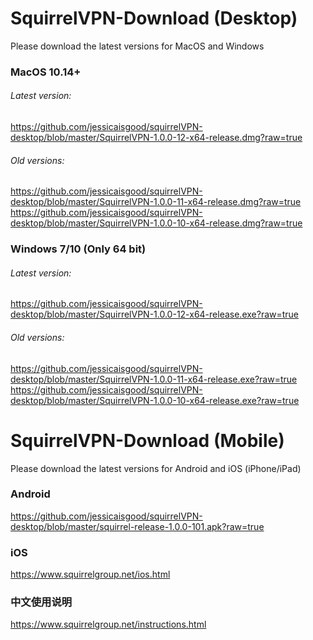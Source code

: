 # SquirrelVPN-Download (Desktop)
Please download the latest versions for MacOS and Windows

### MacOS 10.14+ ###
###### Latest version:
https://github.com/jessicaisgood/squirrelVPN-desktop/blob/master/SquirrelVPN-1.0.0-12-x64-release.dmg?raw=true

###### Old versions:
https://github.com/jessicaisgood/squirrelVPN-desktop/blob/master/SquirrelVPN-1.0.0-11-x64-release.dmg?raw=true
https://github.com/jessicaisgood/squirrelVPN-desktop/blob/master/SquirrelVPN-1.0.0-10-x64-release.dmg?raw=true


### Windows 7/10 (Only 64 bit) ###
###### Latest version:
https://github.com/jessicaisgood/squirrelVPN-desktop/blob/master/SquirrelVPN-1.0.0-12-x64-release.exe?raw=true

###### Old versions:
https://github.com/jessicaisgood/squirrelVPN-desktop/blob/master/SquirrelVPN-1.0.0-11-x64-release.exe?raw=true
https://github.com/jessicaisgood/squirrelVPN-desktop/blob/master/SquirrelVPN-1.0.0-10-x64-release.exe?raw=true




# SquirrelVPN-Download (Mobile)
Please download the latest versions for Android and iOS (iPhone/iPad)


### Android ###
https://github.com/jessicaisgood/squirrelVPN-desktop/blob/master/squirrel-release-1.0.0-101.apk?raw=true

### iOS ###
https://www.squirrelgroup.net/ios.html

### 中文使用说明 ###
https://www.squirrelgroup.net/instructions.html


